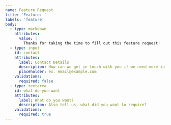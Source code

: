 ```yaml
---
name: Feature Request
title: 'Feature: '
labels: 'feature'
body:
  - type: markdown
    attributes:
      value: |
        Thanks for taking the time to fill out this feature request!
  - type: input
    id: contact
    attributes:
      label: Contact Details
      description: How can we get in touch with you if we need more info?
      placeholder: ex. email@example.com
    validations:
      required: false
  - type: textarea
    id: what-do-you-want
    attributes:
      label: What do you want?
      description: Also tell us, what did you want to require?
    validations:
      required: true
---
```

